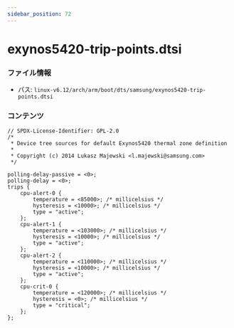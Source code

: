 ```yaml
---
sidebar_position: 72
---
```

# exynos5420-trip-points.dtsi

### ファイル情報

- パス: `linux-v6.12/arch/arm/boot/dts/samsung/exynos5420-trip-points.dtsi`

### コンテンツ

```dtsi
// SPDX-License-Identifier: GPL-2.0
/*
 * Device tree sources for default Exynos5420 thermal zone definition
 *
 * Copyright (c) 2014 Lukasz Majewski <l.majewski@samsung.com>
 */

polling-delay-passive = <0>;
polling-delay = <0>;
trips {
	cpu-alert-0 {
		temperature = <85000>; /* millicelsius */
		hysteresis = <10000>; /* millicelsius */
		type = "active";
	};
	cpu-alert-1 {
		temperature = <103000>; /* millicelsius */
		hysteresis = <10000>; /* millicelsius */
		type = "active";
	};
	cpu-alert-2 {
		temperature = <110000>; /* millicelsius */
		hysteresis = <10000>; /* millicelsius */
		type = "active";
	};
	cpu-crit-0 {
		temperature = <120000>; /* millicelsius */
		hysteresis = <0>; /* millicelsius */
		type = "critical";
	};
};

```
